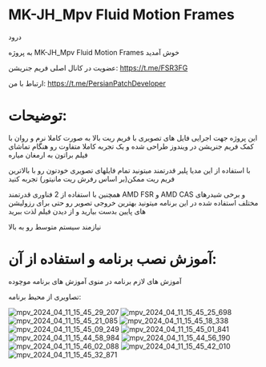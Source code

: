 # MK-JH_Mpv Fluid Motion Frames
درود

 به پروژه MK-JH_Mpv Fluid Motion Frames خوش آمدید

عضویت در کانال اصلی فریم جنریشن:
https://t.me/FSR3FG

ارتباط با من:
https://t.me/PersianPatchDeveloper

توضیحات:
=

این پروژه جهت اجرایی فایل های تصویری با فریم ریت بالا به صورت کاملا نرم و روان با کمک فریم جنریشن در ویندوز طراحی شده و یک تجربه کاملا متفاوت رو هنگام تماشای فیلم براتون به ارمغان میاره

با استفاده از این مدیا پلیر قدرتمند میتونید تمام فایلهای تصویری خودتون رو با بالاترین فریم ریت ممکن(بر اساس رفرش ریت مانیتور) تجربه کنید

همچنین با استفاده از 2 فناوری قدرتمند AMD FSR و AMD CAS و برخی شیدرهای مختلف استفاده شده در این برنامه میتونید بهترین خروجی تصویر رو حتی برای رزولیشن های پایین بدست بیارید و از دیدن فیلم لذت ببرید

نیازمند سیستم متوسط رو به بالا

آموزش نصب برنامه و استفاده از آن:
=

آموزش های لازم برنامه در منوی آموزش های برنامه موچوده


تصاویری از محیط برنامه:


![mpv_2024_04_11_15_45_29_207](https://github.com/MK-JH/MK-JH_Mpv-Fluid-Motion-Frames/assets/89070221/a5316cd8-faf7-42c8-9d99-38defc79cc5e)
![mpv_2024_04_11_15_45_25_698](https://github.com/MK-JH/MK-JH_Mpv-Fluid-Motion-Frames/assets/89070221/5e55dfdb-632c-4345-9e42-527b2121c45b)
![mpv_2024_04_11_15_45_21_085](https://github.com/MK-JH/MK-JH_Mpv-Fluid-Motion-Frames/assets/89070221/93418ab6-8522-4696-8646-c79ebc88ea7a)
![mpv_2024_04_11_15_45_18_338](https://github.com/MK-JH/MK-JH_Mpv-Fluid-Motion-Frames/assets/89070221/6555bcc3-0ed2-41af-ac60-5506197e56de)
![mpv_2024_04_11_15_45_09_249](https://github.com/MK-JH/MK-JH_Mpv-Fluid-Motion-Frames/assets/89070221/4df6bda8-5e7b-4d58-9ff3-4adb7abe870d)
![mpv_2024_04_11_15_45_01_841](https://github.com/MK-JH/MK-JH_Mpv-Fluid-Motion-Frames/assets/89070221/252d453b-82b6-4070-8388-8b574a33f847)
![mpv_2024_04_11_15_44_58_984](https://github.com/MK-JH/MK-JH_Mpv-Fluid-Motion-Frames/assets/89070221/0cc47538-53fb-4be6-9cc1-3702b3dc61d4)
![mpv_2024_04_11_15_44_56_190](https://github.com/MK-JH/MK-JH_Mpv-Fluid-Motion-Frames/assets/89070221/0ad07d5d-22ff-4d28-8158-99dc512eea5d)
![mpv_2024_04_11_15_46_02_088](https://github.com/MK-JH/MK-JH_Mpv-Fluid-Motion-Frames/assets/89070221/dad889dd-b2bb-4019-9ac2-30bc1c1cd6bc)
![mpv_2024_04_11_15_45_42_010](https://github.com/MK-JH/MK-JH_Mpv-Fluid-Motion-Frames/assets/89070221/b58a0715-a804-48bf-9e19-ea67c3590bc7)
![mpv_2024_04_11_15_45_32_871](https://github.com/MK-JH/MK-JH_Mpv-Fluid-Motion-Frames/assets/89070221/6159cce5-b988-41ae-9b08-01337edc1662)

